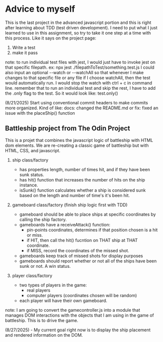 # Advice to myself

This is the last project in the advanced javascript portion and this is right after learning about
TDD (test driven development). I need to put what I just learned to use in this assignment, so try to
take it one step at a time with this process. Like it says on the project page:

1. Write a test
2. make it pass

note: to run individual test files with jest, I would just have to invoke jest on that specific filepath.
ex: npx jest ./filepathToTest/something.test.js
I could also input an optional --watch or --watchAll so that whenever I make changes to that specific file or any file if I choose
watchAll, then the test would automatically run. I would stop the watch with ctrl + c in command line.
remember that to run an individual test and skip the rest, I have to add the .only flag to the test. So it would look like: test.only()

(8/21/2025) Start using conventional commit headers to make commits more organized. Kind of like:
docs: changed the README.md
or
fix: fixed an issue with the placeShip() function

## Battleship project from The Odin Project

This is a projet that combines the javascript logic of battleship with HTML dom elements. We are re-creating a classic game of battleship but with HTML, CSS, and javascript.

1. ship class/factory

    - has properties length, number of times hit, and
      if they have been sunk status.
    - has hit() function that increases the number of hits on
      the ship instance.
    - isSunk() function calculates whether a ship is considered
      sunk based on the length and number of time's it's been hit.

2. gameboard class/factory (finish ship logic first with TDD)

    - gameboard should be able to place ships at specific coordinates
      by calling the ship factory.
    - gameboards have a receiveAttack() function:
        - pin-points coordinates, determines if that position chosen is a hit or miss.
        - if HIT, then call the hit() fucntion on THAT ship at THAT coordinate.
        - if MISS, record the coordinates of the missed shot.
    - gameboards keep track of missed shots for display purposes
    - gameboards should report whether or not all of the ships have been sunk or not. A win status.

3. player class/factory
    - two types of players in the game:
        - real players
        - computer players (coordinates chosen will be random)
    - each player will have their own gameboard.

note: I am going to convert the gamecontroller.js into a module that manages DOM interactions with the objects that I am using in the 
game of battleship. This is to drive the game.

(8/27/2025) - My current goal right now is to display the ship placement and rendered information on the DOM.